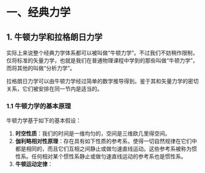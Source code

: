 # 一、经典力学
## 1. 牛顿力学和拉格朗日力学

实际上来说整个经典力学体系都可以被叫做“牛顿力学”。不过我们不妨稍作限制，仅将标准的矢量力学，也就是我们在普通物理课程中学到的那些叫做“牛顿力学”，而将其他的叫做“分析力学”。

拉格朗日力学可以由牛顿力学经过简单的数学推导得到。鉴于其和矢量力学的密切关系，它们被安排在同一节内是适当的。

### 1.1 牛顿力学的基本原理
牛顿力学基于如下的基本假设：
1. **时空性质**：我们的时间是一维均匀的，空间是三维欧几里得空间。
2. **伽利略相对性原理**：存在具有如下性质的参考系，使得一切自然规律在它们中都是相同的，而且它们互相之间静止或做匀速直线运动。这些参考系被称为惯性系。任何相对某个惯性系静止或做匀速直线运动的参考系也是惯性系。
3. **牛顿运动定律**：
